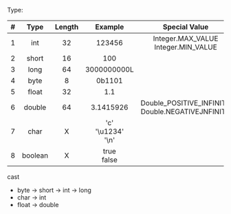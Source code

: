 Type:

|#|Type|Length|Example|Special Value|
|:-----:|:-----:|:-----:|:-----:|:-----:|
|1|int|32|123456|Integer.MAX_VALUE<br>Integer.MIN_VALUE|
|2|short|16|100||
|3|long|64|3000000000L||
|4|byte|8|0b1101||
|5|float|32|1.1||
|6|double|64|3.1415926|Double_POSITIVE_INFINITY<br>Double.NEGATIVEJNFINITY|
|7|char|X|'c'<br>'\u1234'<br>'\n'||
|8|boolean|X|true<br>false||


cast
- byte -> short -> int -> long
- char -> int
- float -> double
